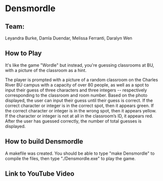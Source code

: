 # Densmordle

## Team:
Leyandra Burke, Damla Duendar, Melissa Ferranti, Daralyn Wen

## How to Play
It's like the game "Wordle" but instead, you're guessing classrooms at BU, with a picture of the classroom as a hint.

The player is prompted with a picture of a random classroom on the Charles River BU campus with a capacity of over 80 people, as well as a spot to input their guess of three characters and three integers -- respectively corresponding to the classroom and room number. Based on the photo displayed, the user can input their guess until their guess is correct. If the correct character or integer is in the correct spot, then it appears green. If the correct character or integer is in the wrong spot, then it appears yellow. If the character or integer is not at all in the classroom’s ID, it appears red. After the user has guessed correctly, the number of total guesses is displayed.

## How to build Densmordle
A makefile was created. You should be able to type "make Densmordle" to compile the files, then type "./Densmordle.exe" to play the game.

## Link to YouTube Video
